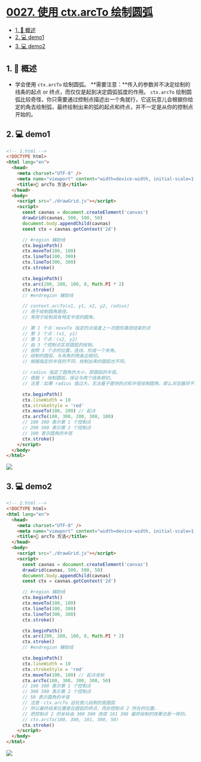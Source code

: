 # [0027. 使用 ctx.arcTo 绘制圆弧](https://github.com/Tdahuyou/TNotes.canvas/tree/main/notes/0027.%20%E4%BD%BF%E7%94%A8%20ctx.arcTo%20%E7%BB%98%E5%88%B6%E5%9C%86%E5%BC%A7)

<!-- region:toc -->

- [1. 📝 概述](#1--概述)
- [2. 💻 demo1](#2--demo1)
- [3. 💻 demo2](#3--demo2)

<!-- endregion:toc -->

## 1. 📝 概述

- 学会使用 `ctx.arcTo` 绘制圆弧。 **需要注意：**传入的参数并不决定绘制的线条的起点 or 终点，而仅仅是起到决定圆弧弧度的作用。 `ctx.arcTo` 绘制圆弧比较奇怪，你只需要通过控制点描述出一个角就行，它这玩意儿会根据你给定的角去绘制弧，最终绘制出来的弧的起点和终点，并不一定是从你的控制点开始的。

## 2. 💻 demo1

```html
<!-- 1.html -->
<!DOCTYPE html>
<html lang="en">
  <head>
    <meta charset="UTF-8" />
    <meta name="viewport" content="width=device-width, initial-scale=1.0" />
    <title>📝 arcTo 方法</title>
  </head>
  <body>
    <script src="./drawGrid.js"></script>
    <script>
      const cavnas = document.createElement('canvas')
      drawGrid(cavnas, 500, 500, 50)
      document.body.appendChild(cavnas)
      const ctx = cavnas.getContext('2d')

      // #region 辅助线
      ctx.beginPath()
      ctx.moveTo(100, 100)
      ctx.lineTo(100, 300)
      ctx.lineTo(300, 300)
      ctx.stroke()

      ctx.beginPath()
      ctx.arc(200, 200, 100, 0, Math.PI * 2)
      ctx.stroke()
      // #endregion 辅助线

      // context.arcTo(x1, y1, x2, y2, radius)
      // 用于绘制圆角路径。
      // 常用于绘制具有特定半径的圆角。

      // 第 1 个点：moveTo 指定的点或者上一次图形路径结束的点
      // 第 2 个点：(x1, y1)
      // 第 3 个点：(x2, y2)
      // 由 3 个控制点实现圆弧的绘制。
      // 按照 3 个点的位置，连线，形成一个夹角。
      // 绘制的圆弧，与夹角的两条边相切。
      // 根据指定的半径的不同，绘制出来的圆弧也不同。

      // radius 指定了圆角的大小，即圆弧的半径。
      // 根据 r 绘制圆弧，保证与两个线条相切。
      // 注意：如果 radius 值过大，无法基于提供的点和半径绘制圆角，那么浏览器将不绘制圆弧。

      ctx.beginPath()
      ctx.lineWidth = 10
      ctx.strokeStyle = 'red'
      ctx.moveTo(100, 200) // 起点
      ctx.arcTo(100, 300, 200, 300, 100)
      // 100 300 表示第 1 个控制点
      // 200 300 表示第 2 个控制点
      // 100 表示圆角的半径
      ctx.stroke()
    </script>
  </body>
</html>
```

![](https://cdn.jsdelivr.net/gh/Tdahuyou/imgs@main/2024-10-04-10-58-45.png)

## 3. 💻 demo2

```html
<!-- 2.html -->
<!DOCTYPE html>
<html lang="en">
  <head>
    <meta charset="UTF-8" />
    <meta name="viewport" content="width=device-width, initial-scale=1.0" />
    <title>📝 arcTo 方法</title>
  </head>
  <body>
    <script src="./drawGrid.js"></script>
    <script>
      const cavnas = document.createElement('canvas')
      drawGrid(cavnas, 500, 500, 50)
      document.body.appendChild(cavnas)
      const ctx = cavnas.getContext('2d')

      // #region 辅助线
      ctx.beginPath()
      ctx.moveTo(100, 100)
      ctx.lineTo(100, 300)
      ctx.lineTo(300, 300)
      ctx.stroke()

      ctx.beginPath()
      ctx.arc(200, 200, 100, 0, Math.PI * 2)
      ctx.stroke()
      // #endregion 辅助线

      ctx.beginPath()
      ctx.lineWidth = 10
      ctx.strokeStyle = 'red'
      ctx.moveTo(100, 100) // 起点坐标
      ctx.arcTo(100, 300, 300, 300, 50)
      // 100 300 表示第 1 个控制点
      // 300 300 表示第 2 个控制点
      // 50 表示圆角的半径
      // 注意：ctx.arcTo 这玩意儿绘制的是圆弧
      // 所以最终结束位置是在圆弧的终点，而非控制点 2 所在的位置。
      // 把控制点 2 的坐标由 300 300 改成 101 300 最终绘制的效果也是一样的。
      // ctx.arcTo(100, 300, 101, 300, 50)
      ctx.stroke()
    </script>
  </body>
</html>
```

![](https://cdn.jsdelivr.net/gh/Tdahuyou/imgs@main/2024-10-04-10-58-53.png)

